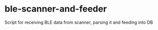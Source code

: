 # ble-scanner-and-feeder
Script for receiving BLE data from scanner, parsing it and feeding into DB
